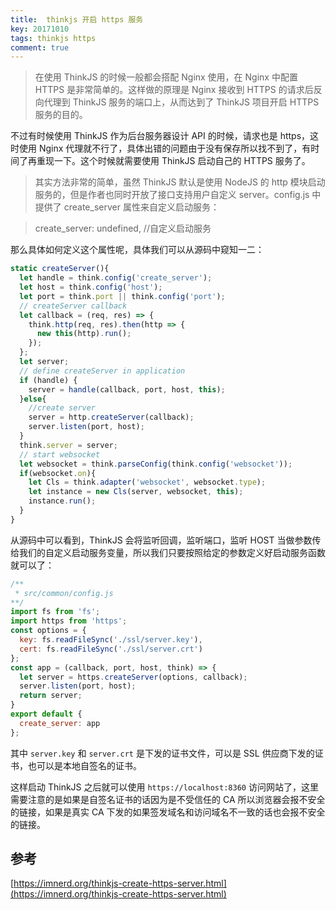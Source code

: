 ```yaml
---
title:  thinkjs 开启 https 服务
key: 20171010
tags: thinkjs https
comment: true
---
```


> 在使用 ThinkJS 的时候一般都会搭配 Nginx 使用，在 Nginx 中配置 HTTPS 是非常简单的。这样做的原理是 Nginx 接收到 HTTPS 的请求后反向代理到 ThinkJS 服务的端口上，从而达到了 ThinkJS 项目开启 HTTPS 服务的目的。

不过有时候使用 ThinkJS 作为后台服务器设计 API 的时候，请求也是 https，这时使用 Nginx 代理就不行了，具体出错的问题由于没有保存所以找不到了，有时间了再重现一下。这个时候就需要使用 ThinkJS 启动自己的 HTTPS 服务了。

> 其实方法非常的简单，虽然 ThinkJS 默认是使用 NodeJS 的 http 模块启动服务的，但是作者也同时开放了接口支持用户自定义 server。config.js 中提供了 create_server 属性来自定义启动服务：

> create_server: undefined, //自定义启动服务

那么具体如何定义这个属性呢，具体我们可以从源码中窥知一二：

```js
static createServer(){
  let handle = think.config('create_server');
  let host = think.config('host');
  let port = think.port || think.config('port'); 
  // createServer callback
  let callback = (req, res) => {
    think.http(req, res).then(http => {
      new this(http).run();
    });
  };
  let server;
  // define createServer in application
  if (handle) {
    server = handle(callback, port, host, this);
  }else{
    //create server
    server = http.createServer(callback);
    server.listen(port, host);
  }
  think.server = server;
  // start websocket
  let websocket = think.parseConfig(think.config('websocket'));
  if(websocket.on){
    let Cls = think.adapter('websocket', websocket.type);
    let instance = new Cls(server, websocket, this);
    instance.run();
  }
}
```

从源码中可以看到，ThinkJS 会将监听回调，监听端口，监听 HOST 当做参数传给我们的自定义启动服务变量，所以我们只要按照给定的参数定义好启动服务函数就可以了：

```js
/**
 * src/common/config.js 
**/
import fs from 'fs';
import https from 'https';
const options = {
  key: fs.readFileSync('./ssl/server.key'),
  cert: fs.readFileSync('./ssl/server.crt')
};
const app = (callback, port, host, think) => {
  let server = https.createServer(options, callback);
  server.listen(port, host);
  return server;
}
export default {
  create_server: app
};
```

其中 `server.key` 和 `server.crt` 是下发的证书文件，可以是 SSL 供应商下发的证书，也可以是本地自签名的证书。

这样启动 ThinkJS 之后就可以使用 `https://localhost:8360` 访问网站了，这里需要注意的是如果是自签名证书的话因为是不受信任的 CA 所以浏览器会报不安全的链接，如果是真实 CA 下发的如果签发域名和访问域名不一致的话也会报不安全的链接。

## 参考

[https://imnerd.org/thinkjs-create-https-server.html](https://imnerd.org/thinkjs-create-https-server.html)